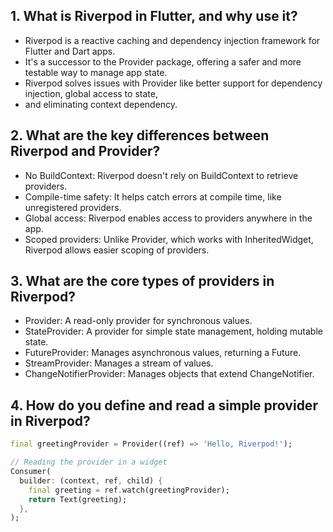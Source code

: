 ## 1. What is Riverpod in Flutter, and why use it?
- Riverpod is a reactive caching and dependency injection framework for Flutter and Dart apps.
- It's a successor to the Provider package, offering a safer and more testable way to manage app state.
- Riverpod solves issues with Provider like better support for dependency injection, global access to state, 
- and eliminating context dependency.

## 2. What are the key differences between Riverpod and Provider?
- No BuildContext: Riverpod doesn't rely on BuildContext to retrieve providers.
- Compile-time safety: It helps catch errors at compile time, like unregistered providers.
- Global access: Riverpod enables access to providers anywhere in the app.
- Scoped providers: Unlike Provider, which works with InheritedWidget, Riverpod allows easier scoping of providers.

## 3. What are the core types of providers in Riverpod?
- Provider: A read-only provider for synchronous values.
- StateProvider: A provider for simple state management, holding mutable state.
- FutureProvider: Manages asynchronous values, returning a Future.
- StreamProvider: Manages a stream of values.
- ChangeNotifierProvider: Manages objects that extend ChangeNotifier.

## 4. How do you define and read a simple provider in Riverpod?
```dart
final greetingProvider = Provider((ref) => 'Hello, Riverpod!');

// Reading the provider in a widget
Consumer(
  builder: (context, ref, child) {
    final greeting = ref.watch(greetingProvider);
    return Text(greeting);
  },
);
```
